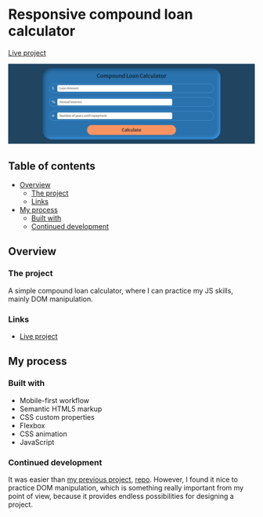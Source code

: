 # Responsive compound loan calculator
[Live project](https://isaaccompoundloancalculator.netlify.app/)

![Preview](images/preview1.png)

## Table of contents

  - [Overview](#overview)
    - [The project](#the-project)
    - [Links](#links)
  - [My process](#my-process)
    - [Built with](#built-with)
    - [Continued development](#continued-development)

## Overview

### The project

A simple compound loan calculator, where I can practice my JS skills, mainly DOM manipulation.

### Links

- [Live project](https://isaaccompoundloancalculator.netlify.app/)

## My process

### Built with

- Mobile-first workflow
- Semantic HTML5 markup
- CSS custom properties
- Flexbox
- CSS animation
- JavaScript

### Continued development

It was easier than [my previous project](https://isaacmyfirsttodolist.netlify.app/), [repo](https://github.com/isaacnovaes/js-projects/tree/main/todo-list-with-localStorage). However, I found it nice to practice DOM manipulation, which is something really important from my point of view, because it provides endless possibilities for designing a project.

